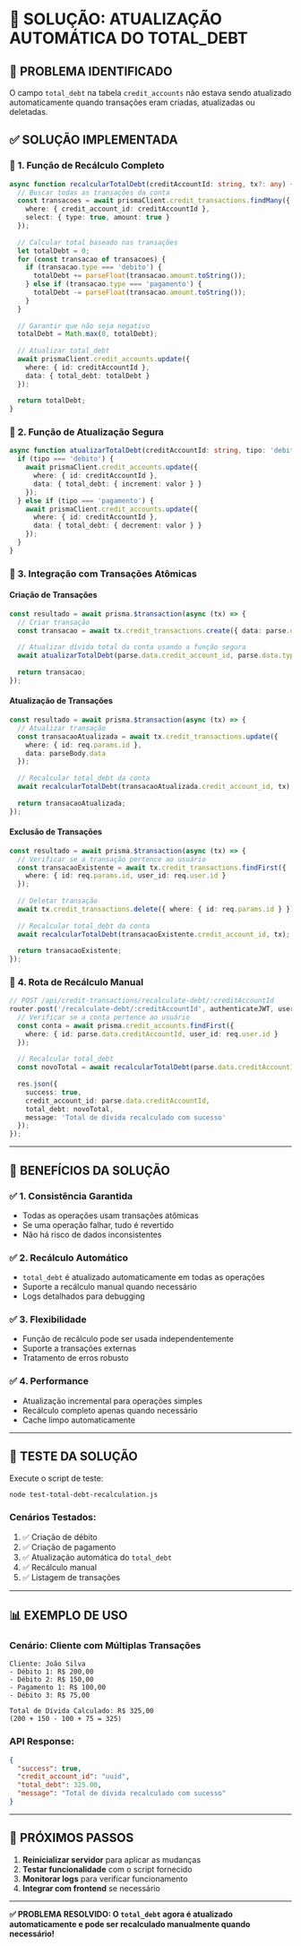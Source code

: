 # 🧮 SOLUÇÃO: ATUALIZAÇÃO AUTOMÁTICA DO TOTAL_DEBT

## 🚨 **PROBLEMA IDENTIFICADO**

O campo `total_debt` na tabela `credit_accounts` não estava sendo atualizado automaticamente quando transações eram criadas, atualizadas ou deletadas.

## ✅ **SOLUÇÃO IMPLEMENTADA**

### 🔧 **1. Função de Recálculo Completo**
```typescript
async function recalcularTotalDebt(creditAccountId: string, tx?: any) {
  // Buscar todas as transações da conta
  const transacoes = await prismaClient.credit_transactions.findMany({
    where: { credit_account_id: creditAccountId },
    select: { type: true, amount: true }
  });
  
  // Calcular total baseado nas transações
  let totalDebt = 0;
  for (const transacao of transacoes) {
    if (transacao.type === 'debito') {
      totalDebt += parseFloat(transacao.amount.toString());
    } else if (transacao.type === 'pagamento') {
      totalDebt -= parseFloat(transacao.amount.toString());
    }
  }
  
  // Garantir que não seja negativo
  totalDebt = Math.max(0, totalDebt);
  
  // Atualizar total_debt
  await prismaClient.credit_accounts.update({
    where: { id: creditAccountId },
    data: { total_debt: totalDebt }
  });
  
  return totalDebt;
}
```

### 🔧 **2. Função de Atualização Segura**
```typescript
async function atualizarTotalDebt(creditAccountId: string, tipo: 'debito' | 'pagamento', valor: number, tx?: any) {
  if (tipo === 'debito') {
    await prismaClient.credit_accounts.update({
      where: { id: creditAccountId },
      data: { total_debt: { increment: valor } }
    });
  } else if (tipo === 'pagamento') {
    await prismaClient.credit_accounts.update({
      where: { id: creditAccountId },
      data: { total_debt: { decrement: valor } }
    });
  }
}
```

### 🔧 **3. Integração com Transações Atômicas**

#### **Criação de Transações**
```typescript
const resultado = await prisma.$transaction(async (tx) => {
  // Criar transação
  const transacao = await tx.credit_transactions.create({ data: parse.data });
  
  // Atualizar dívida total da conta usando a função segura
  await atualizarTotalDebt(parse.data.credit_account_id, parse.data.type, parse.data.amount, tx);
  
  return transacao;
});
```

#### **Atualização de Transações**
```typescript
const resultado = await prisma.$transaction(async (tx) => {
  // Atualizar transação
  const transacaoAtualizada = await tx.credit_transactions.update({
    where: { id: req.params.id },
    data: parseBody.data
  });
  
  // Recalcular total_debt da conta
  await recalcularTotalDebt(transacaoAtualizada.credit_account_id, tx);
  
  return transacaoAtualizada;
});
```

#### **Exclusão de Transações**
```typescript
const resultado = await prisma.$transaction(async (tx) => {
  // Verificar se a transação pertence ao usuário
  const transacaoExistente = await tx.credit_transactions.findFirst({
    where: { id: req.params.id, user_id: req.user.id }
  });
  
  // Deletar transação
  await tx.credit_transactions.delete({ where: { id: req.params.id } });
  
  // Recalcular total_debt da conta
  await recalcularTotalDebt(transacaoExistente.credit_account_id, tx);
  
  return transacaoExistente;
});
```

### 🔧 **4. Rota de Recálculo Manual**
```typescript
// POST /api/credit-transactions/recalculate-debt/:creditAccountId
router.post('/recalculate-debt/:creditAccountId', authenticateJWT, userRateLimit, async (req, res) => {
  // Verificar se a conta pertence ao usuário
  const conta = await prisma.credit_accounts.findFirst({
    where: { id: parse.data.creditAccountId, user_id: req.user.id }
  });
  
  // Recalcular total_debt
  const novoTotal = await recalcularTotalDebt(parse.data.creditAccountId);
  
  res.json({
    success: true,
    credit_account_id: parse.data.creditAccountId,
    total_debt: novoTotal,
    message: 'Total de dívida recalculado com sucesso'
  });
});
```

---

## 🎯 **BENEFÍCIOS DA SOLUÇÃO**

### ✅ **1. Consistência Garantida**
- Todas as operações usam transações atômicas
- Se uma operação falhar, tudo é revertido
- Não há risco de dados inconsistentes

### ✅ **2. Recálculo Automático**
- `total_debt` é atualizado automaticamente em todas as operações
- Suporte a recálculo manual quando necessário
- Logs detalhados para debugging

### ✅ **3. Flexibilidade**
- Função de recálculo pode ser usada independentemente
- Suporte a transações externas
- Tratamento de erros robusto

### ✅ **4. Performance**
- Atualização incremental para operações simples
- Recálculo completo apenas quando necessário
- Cache limpo automaticamente

---

## 🧪 **TESTE DA SOLUÇÃO**

Execute o script de teste:
```bash
node test-total-debt-recalculation.js
```

### **Cenários Testados:**
1. ✅ Criação de débito
2. ✅ Criação de pagamento
3. ✅ Atualização automática do `total_debt`
4. ✅ Recálculo manual
5. ✅ Listagem de transações

---

## 📊 **EXEMPLO DE USO**

### **Cenário: Cliente com Múltiplas Transações**
```
Cliente: João Silva
- Débito 1: R$ 200,00
- Débito 2: R$ 150,00
- Pagamento 1: R$ 100,00
- Débito 3: R$ 75,00

Total de Dívida Calculado: R$ 325,00
(200 + 150 - 100 + 75 = 325)
```

### **API Response:**
```json
{
  "success": true,
  "credit_account_id": "uuid",
  "total_debt": 325.00,
  "message": "Total de dívida recalculado com sucesso"
}
```

---

## 🚀 **PRÓXIMOS PASSOS**

1. **Reinicializar servidor** para aplicar as mudanças
2. **Testar funcionalidade** com o script fornecido
3. **Monitorar logs** para verificar funcionamento
4. **Integrar com frontend** se necessário

---

**✅ PROBLEMA RESOLVIDO: O `total_debt` agora é atualizado automaticamente e pode ser recalculado manualmente quando necessário!** 